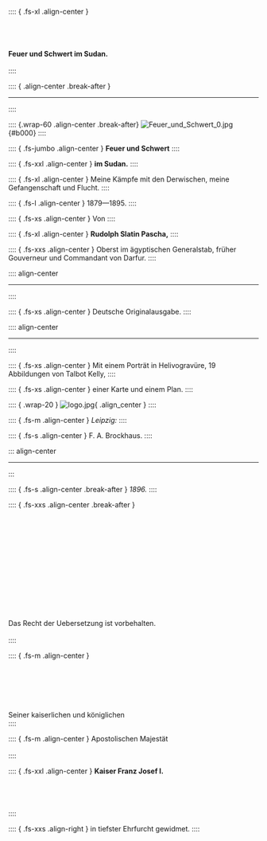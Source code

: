 :::: { .fs-xl .align-center }
<br /><br /><br /><br /><br />
**Feuer und Schwert im Sudan.**<br /><br />
::::

:::: { .align-center .break-after }
****
::::

:::: {.wrap-60 .align-center .break-after}
![](Feuer_und_Schwert_0.jpg "Feuer_und_Schwert_0.jpg"){#b000}
::::

:::: { .fs-jumbo .align-center }
**Feuer und Schwert**
::::

:::: { .fs-xxl .align-center }
**im Sudan.**
::::

:::: { .fs-xl .align-center }
Meine Kämpfe mit den Derwischen, meine Gefangenschaft und Flucht.
::::

:::: { .fs-l .align-center }
1879—1895.
::::

:::: { .fs-xs .align-center }
Von
::::

:::: { .fs-xl .align-center }
**Rudolph Slatin Pascha,**
::::

:::: { .fs-xxs .align-center }
Oberst im ägyptischen Generalstab, früher Gouverneur und Commandant von Darfur.
::::

:::: align-center
****
::::

:::: { .fs-xs .align-center }
Deutsche Originalausgabe.
::::

:::: align-center
****
::::

:::: { .fs-xs .align-center }
Mit einem Porträt in Helivogravüre, 19 Abbildungen von Talbot Kelly,
::::

:::: { .fs-xs .align-center }
einer Karte und einem Plan.
::::

:::: { .wrap-20 }
![](logo.jpg "logo.jpg"){ .align_center }
::::

:::: { .fs-m .align-center }
*Leipzig:*
::::

:::: { .fs-s .align-center }
F. A. Brockhaus.
::::

::: align-center
****
:::

:::: { .fs-s .align-center .break-after }
*1896.*
::::

:::: { .fs-xxs .align-center .break-after }
<br /><br /><br /><br /><br /><br /><br /><br /><br /><br /><br /><br /><br /><br />
Das Recht der Uebersetzung ist vorbehalten.<br /><br />
::::


:::: { .fs-m .align-center }
<br /><br /><br /><br /><br /><br /><br />
Seiner kaiserlichen und königlichen<br />
::::

:::: { .fs-m .align-center }
Apostolischen Majestät<br /><br />
::::

:::: { .fs-xxl .align-center }
**Kaiser Franz Josef I.**<br /><br /><br /><br /><br />
::::

:::: { .fs-xxs .align-right }
in tiefster Ehrfurcht gewidmet.
::::
